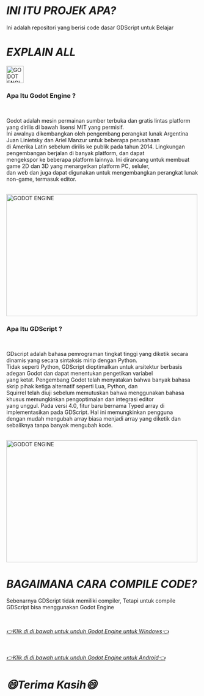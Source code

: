 # ***INI ITU PROJEK APA?***
<p>Ini adalah repositori yang berisi code dasar GDScript untuk Belajar</p>

# ***EXPLAIN ALL***
<a href="https://docs.godotengine.org/en/stable/tutorials/scripting/gdscript/gdscript_basics.html" target="_blank" rel="noreferree">
<img src="https://upload.wikimedia.org/wikipedia/commons/thumb/6/6a/Godot_icon.svg/2048px-Godot_icon.svg.png" alt="GODOT ENGINE" width="45" height="45"/> </a>
<br>
<h3>Apa Itu Godot Engine ?</h3>
<br>
<p>Godot adalah mesin permainan sumber terbuka dan gratis lintas platform yang dirilis di bawah lisensi MIT yang permisif. <br>
  Ini awalnya dikembangkan oleh pengembang perangkat lunak Argentina Juan Linietsky dan Ariel Manzur untuk beberapa perusahaan <br>
  di Amerika Latin sebelum dirilis ke publik pada tahun 2014. Lingkungan pengembangan berjalan di banyak platform, dan dapat <br>
  mengekspor ke beberapa platform lainnya. Ini dirancang untuk membuat game 2D dan 3D yang menargetkan platform PC, seluler, <br>
  dan web dan juga dapat digunakan untuk mengembangkan perangkat lunak non-game, termasuk editor.</p>
  <br>
  <img src="https://upload.wikimedia.org/wikipedia/commons/e/e3/Godot3.4.png" alt="GODOT ENGINE" width="500" height="320"/>
<br>
<h3>Apa Itu GDScript ?</h3>
<br>
<p>GDscript adalah bahasa pemrograman tingkat tinggi yang diketik secara dinamis yang secara sintaksis mirip dengan Python. <br> 
  Tidak seperti Python, GDScript dioptimalkan untuk arsitektur berbasis adegan Godot dan dapat menentukan pengetikan variabel <br>
  yang ketat. Pengembang Godot telah menyatakan bahwa banyak bahasa skrip pihak ketiga alternatif seperti Lua, Python, dan <br>
  Squirrel telah diuji sebelum memutuskan bahwa menggunakan bahasa khusus memungkinkan pengoptimalan dan integrasi editor <br>
  yang unggul. Pada versi 4.0, fitur baru bernama Typed array di implementasikan pada GDScript. Hal ini memungkinkan pengguna <br>
  dengan mudah mengubah array biasa menjadi array yang diketik dan sebaliknya tanpa banyak mengubah kode.</p>
<br>
<img src="https://pbs.twimg.com/media/FCgHtyhXEAcCaa6.jpg" alt="GODOT ENGINE" width="500" height="320"/>
<br>

# ***BAGAIMANA CARA COMPILE CODE?***
<p>Sebenarnya GDScript tidak memiliki compiler, Tetapi untuk compile GDScript bisa menggunakan Godot Engine</p> 
<br>
<a href="https://godotengine.org/download/windows/" target="_blank" rel="norefree">
<p><i>👉Klik di di bawah untuk unduh Godot Engine untuk Windows👈</i></p> </a>
<br>
<a href="https://godotengine.org/download/android/" target="_blank" rel="norefree">
<p><i>👉Klik di di bawah untuk unduh Godot Engine untuk Android👈</i></p> </a>

# ***😄Terima Kasih😄***
